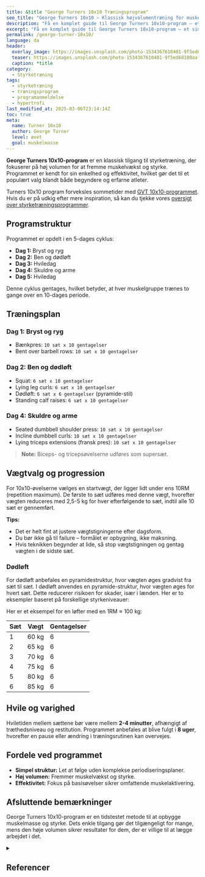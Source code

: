 ```yaml
---
title: &title "George Turners 10x10 Træningsprogram"
seo_title: "George Turners 10x10 – Klassisk højvolumentræning for muskelvækst"
description: "Få en komplet guide til George Turners 10x10-program – et simpelt og effektivt træningsprogram med høj volumen, der bygger muskelmasse og styrke over 8 uger."
excerpt: "Få en komplet guide til George Turners 10x10-program – et simpelt og effektivt træningsprogram med høj volumen, der bygger muskelmasse og styrke over 8 uger."
permalink: /george-turner-10x10/
language: da
header:
  overlay_image: https://images.unsplash.com/photo-1534367610401-9f5ed68180aa?ixlib=rb-1.2.1&ixid=eyJhcHBfaWQiOjEyMDd9&auto=format&fit=crop&h=630&w=1200&q=60
  teaser: https://images.unsplash.com/photo-1534367610401-9f5ed68180aa?ixlib=rb-1.2.1&ixid=eyJhcHBfaWQiOjEyMDd9&auto=format&fit=crop&h=300&w=400&q=10
  caption: *title
category:
  - Styrketræning
tags:
  - styrketræning
  - træningsprogram
  - programanmeldelse
  - hypertrofi
last_modified_at: 2025-03-06T23:14:14Z
toc: true
meta:
  name: Turner 10x10
  author: George Turner
  level: øvet
  goal: muskelmasse
---
```


**George Turners 10x10-program** er en klassisk tilgang til styrketræning, der fokuserer på høj volumen for at fremme muskelvækst og styrke. Programmet er kendt for sin enkelhed og effektivitet, hvilket gør det til et populært valg blandt både begyndere og erfarne atleter.

Turners 10x10 program forveksles sommetider med [GVT 10x10-programmet](/gvt/). Hvis du er på udkig efter mere inspiration, så kan du tjekke vores [oversigt over styrketræningsprogrammer](/styrketraeningsprogrammer/).

## Programstruktur

Programmet er opdelt i en 5-dages cyklus:

- **Dag 1:** Bryst og ryg  
- **Dag 2:** Ben og dødløft  
- **Dag 3:** Hviledag  
- **Dag 4:** Skuldre og arme  
- **Dag 5:** Hviledag

Denne cyklus gentages, hvilket betyder, at hver muskelgruppe trænes to gange over en 10-dages periode.

## Træningsplan

### Dag 1: Bryst og ryg

- Bænkpres: `10 sæt x 10 gentagelser`  
- Bent over barbell rows: `10 sæt x 10 gentagelser`

### Dag 2: Ben og dødløft

- Squat: `6 sæt x 10 gentagelser`  
- Lying leg curls: `6 sæt x 10 gentagelser`  
- Dødløft: `6 sæt x 6 gentagelser` (pyramide-stil)  
- Standing calf raises: `6 sæt x 10 gentagelser`

### Dag 4: Skuldre og arme

- Seated dumbbell shoulder press: `10 sæt x 10 gentagelser`  
- Incline dumbbell curls: `10 sæt x 10 gentagelser`  
- Lying triceps extensions (fransk pres): `10 sæt x 10 gentagelser`  

> **Note:** Biceps- og tricepsøvelserne udføres som supersæt.

## Vægtvalg og progression

For 10x10-øvelserne vælges en startvægt, der ligger lidt under ens 10RM (repetition maximum). De første to sæt udføres med denne vægt, hvorefter vægten reduceres med 2,5-5 kg for hver efterfølgende to sæt, indtil alle 10 sæt er gennemført.

**Tips:**

- Det er helt fint at justere vægtstigningerne efter dagsform.
- Du bør ikke gå til failure – formålet er opbygning, ikke maksning.
- Hvis teknikken begynder at lide, så stop vægtstigningen og gentag vægten i de sidste sæt.

### Dødløft

For dødløft anbefales en pyramidestruktur, hvor vægten øges gradvist fra sæt til sæt. I dødløft anvendes en pyramide-struktur, hvor vægten øges for hvert sæt. Dette reducerer risikoen for skader, især i lænden. Her er to eksempler baseret på forskellige styrkeniveauer:

Her er et eksempel for en løfter med en 1RM ≈ 100 kg:

| Sæt | Vægt   | Gentagelser |
|-----|--------|-------------|
| 1   | 60 kg  | 6           |
| 2   | 65 kg  | 6           |
| 3   | 70 kg  | 6           |
| 4   | 75 kg  | 6           |
| 5   | 80 kg  | 6           |
| 6   | 85 kg  | 6           |

## Hvile og varighed

Hviletiden mellem sættene bør være mellem **2-4 minutter**, afhængigt af træthedsniveau og restitution. Programmet anbefales at blive fulgt i **8 uger**, hvorefter en pause eller ændring i træningsrutinen kan overvejes.

## Fordele ved programmet

- **Simpel struktur:** Let at følge uden komplekse periodiseringsplaner.  
- **Høj volumen:** Fremmer muskelvækst og styrke.  
- **Effektivitet:** Fokus på basisøvelser sikrer omfattende muskelaktivering.

## Afsluttende bemærkninger

George Turners 10x10-program er en tidstestet metode til at opbygge muskelmasse og styrke. Dets enkle tilgang gør det tilgængeligt for mange, mens den høje volumen sikrer resultater for dem, der er villige til at lægge arbejdet i det.

<details markdown="1" class="references">
  <summary><h2 id="references">Referencer</h2></summary>

- [Programanmeldelse: German Volume Training](https://andersnedergaard.dk/kropblog/programanmeldelse-german-volume-training/)
- [German Volume Training](https://www.bodybuilding.com/content/german-volume-training-programs.html)
- [For høj volumen i German Volume Training](https://www.bodylab.dk/shop/nyt-studie-for-2018c1.html)
- [GVT revisited](https://www.t-nation.com/training/gvt-revisited)
- [GVT fizzles out](https://www.t-nation.com/training/tip-german-volume-training-fizzles-out)
- Amirthalingam, Theban; Mavros, Yorgi; Wilson, Guy C.; Clarke, Jillian L.; Mitchell, Lachlan; Hackett, Daniel A. "Effects of a Modified German Volume Training Program on Muscular Hypertrophy and Strength. " Journal of Strength & Conditioning Research: November 2017, Volume 31, Issue 11, pp. 3109–3119.
- Hackett et al. 2018: Effects of a 12-Week Modified German Volume Training Program on Muscle Strength and Hypertrophy - A Pilot study.
- The Effects of German Volume Training on Lean Muscle Mass and Strength and Power Characteristics in Elite Wild-Water Canoeists
- [strengthandconditioning.org](https://strengthandconditioning.org/index.php?option=com_content&view=article&id=1559&Itemid=512)
</summary>
